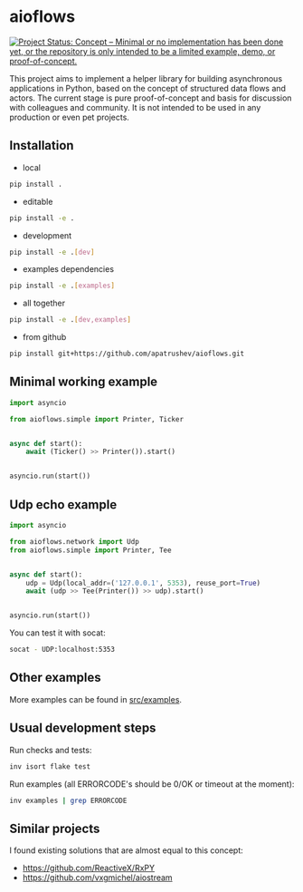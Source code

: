 # aioflows
[![Project Status: Concept – Minimal or no implementation has been done yet, or the repository is only intended to be a limited example, demo, or proof-of-concept.](https://www.repostatus.org/badges/latest/concept.svg)](https://www.repostatus.org/#concept)

This project aims to implement a helper library for building asynchronous applications in Python, based on the concept of structured data flows and actors. The current stage is pure proof-of-concept and basis for discussion with colleagues and community. It is not intended to be used in any production or even pet projects.

## Installation
 - local
```bash
pip install .
```

 - editable
```bash
pip install -e .
```

 - development
```bash
pip install -e .[dev]
```

 - examples dependencies
```bash
pip install -e .[examples]
```

 - all together
```bash
pip install -e .[dev,examples]
```

 - from github
```bash
pip install git+https://github.com/apatrushev/aioflows.git
```

## Minimal working example
```python
import asyncio

from aioflows.simple import Printer, Ticker


async def start():
    await (Ticker() >> Printer()).start()


asyncio.run(start())
```

## Udp echo example
```python
import asyncio

from aioflows.network import Udp
from aioflows.simple import Printer, Tee


async def start():
    udp = Udp(local_addr=('127.0.0.1', 5353), reuse_port=True)
    await (udp >> Tee(Printer()) >> udp).start()


asyncio.run(start())
```

You can test it with socat:
```bash
socat - UDP:localhost:5353
```

## Other examples
More examples can be found in [src/examples](https://github.com/apatrushev/aioflows/tree/master/src/examples).

## Usual development steps
Run checks and tests:
```bash
inv isort flake test
```

Run examples (all ERRORCODE's should be 0/OK or timeout at the moment):
```bash
inv examples | grep ERRORCODE
```

## Similar projects
I found existing solutions that are almost equal to this concept:
 - https://github.com/ReactiveX/RxPY
 - https://github.com/vxgmichel/aiostream
